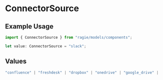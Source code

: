 # ConnectorSource

## Example Usage

```typescript
import { ConnectorSource } from "ragie/models/components";

let value: ConnectorSource = "slack";
```

## Values

```typescript
"confluence" | "freshdesk" | "dropbox" | "onedrive" | "google_drive" | "gmail" | "notion" | "salesforce" | "jira" | "slack" | "s3" | "gcs" | "hubspot"
```